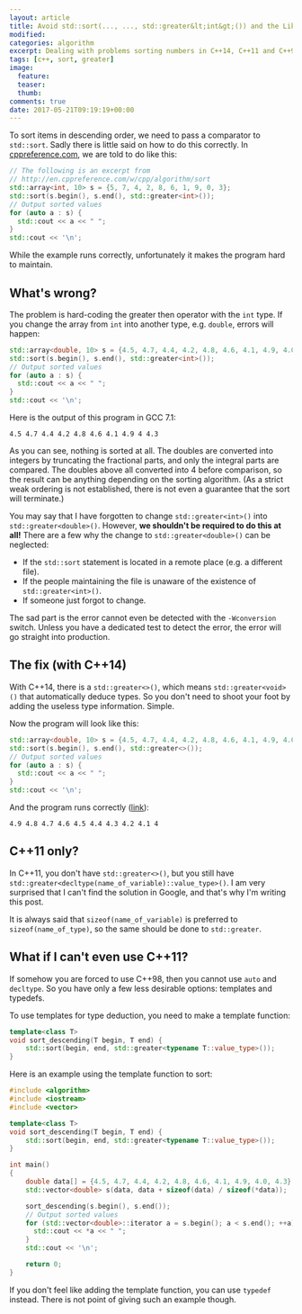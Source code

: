 ```yaml
---
layout: article
title: Avoid std::sort(..., ..., std::greater&lt;int&gt;()) and the Like
modified:
categories: algorithm
excerpt: Dealing with problems sorting numbers in C++14, C++11 and C++98.
tags: [c++, sort, greater]
image:
  feature:
  teaser:
  thumb:
comments: true
date: 2017-05-21T09:19:19+00:00
---
```


To sort items in descending order, we need to pass a comparator to `std::sort`.
Sadly there is little said on how to do this correctly.
In [cppreference.com](http://en.cppreference.com/w/cpp/algorithm/sort), we are told to do like this:

``` c++
// The following is an excerpt from
// http://en.cppreference.com/w/cpp/algorithm/sort
std::array<int, 10> s = {5, 7, 4, 2, 8, 6, 1, 9, 0, 3};
std::sort(s.begin(), s.end(), std::greater<int>());
// Output sorted values
for (auto a : s) {
  std::cout << a << " ";
}
std::cout << '\n';
```

While the example runs correctly, unfortunately it makes the program hard to maintain.

## What's wrong?

The problem is hard-coding the greater then operator with the `int` type.
If you change the array from `int` into another type, e.g. `double`, errors will happen:

``` c++
std::array<double, 10> s = {4.5, 4.7, 4.4, 4.2, 4.8, 4.6, 4.1, 4.9, 4.0, 4.3};
std::sort(s.begin(), s.end(), std::greater<int>());
// Output sorted values
for (auto a : s) {
  std::cout << a << " ";
}
std::cout << '\n';
```

Here is the output of this program in GCC 7.1:

```
4.5 4.7 4.4 4.2 4.8 4.6 4.1 4.9 4 4.3
```

As you can see, nothing is sorted at all.
The doubles are converted into integers by truncating the fractional parts, and only the integral parts are compared.
The doubles above all converted into 4 before comparison, so the result can be anything depending on the sorting algorithm.
(As a strict weak ordering is not established, there is not even a guarantee that the sort will terminate.)

You may say that I have forgotten to change `std::greater<int>()` into `std::greater<double>()`.
However, **we shouldn't be required to do this at all!**
There are a few why the change to `std::greater<double>()` can be neglected:

* If the `std::sort` statement is located in a remote place (e.g. a different file).
* If the people maintaining the file is unaware of the existence of `std::greater<int>()`.
* If someone just forgot to change.

The sad part is the error cannot even be detected with the `-Wconversion` switch.
Unless you have a dedicated test to detect the error, the error will go straight into production.


## The fix (with C++14)

With C++14, there is a `std::greater<>()`, which means `std::greater<void>()` that automatically deduce types.
So you don't need to shoot your foot by adding the useless type information.
Simple.

Now the program will look like this:

``` c++
std::array<double, 10> s = {4.5, 4.7, 4.4, 4.2, 4.8, 4.6, 4.1, 4.9, 4.0, 4.3};
std::sort(s.begin(), s.end(), std::greater<>());
// Output sorted values
for (auto a : s) {
  std::cout << a << " ";
}
std::cout << '\n';
```

And the program runs correctly ([link](https://wandbox.org/permlink/7D4o3xt89GLqWeel)):

```
4.9 4.8 4.7 4.6 4.5 4.4 4.3 4.2 4.1 4
```


## C++11 only?

In C++11, you don't have `std::greater<>()`, but you still have `std::greater<decltype(name_of_variable)::value_type>()`.
I am very surprised that I can't find the solution in Google, and that's why I'm writing this post.

It is always said that `sizeof(name_of_variable)` is preferred to `sizeof(name_of_type)`, so the same should be done to `std::greater`.



## What if I can't even use C++11?

If somehow you are forced to use C++98, then you cannot use `auto` and `decltype`.
So you have only a few less desirable options: templates and typedefs.

To use templates for type deduction, you need to make a template function:

``` c++
template<class T>
void sort_descending(T begin, T end) {
    std::sort(begin, end, std::greater<typename T::value_type>());
}
```

Here is an example using the template function to sort:

``` c++
#include <algorithm>
#include <iostream>
#include <vector>

template<class T>
void sort_descending(T begin, T end) {
    std::sort(begin, end, std::greater<typename T::value_type>());
}

int main()
{
    double data[] = {4.5, 4.7, 4.4, 4.2, 4.8, 4.6, 4.1, 4.9, 4.0, 4.3};
    std::vector<double> s(data, data + sizeof(data) / sizeof(*data));

    sort_descending(s.begin(), s.end());
    // Output sorted values
    for (std::vector<double>::iterator a = s.begin(); a < s.end(); ++a) {
      std::cout << *a << " ";
    }
    std::cout << '\n';

    return 0;
}
```

If you don't feel like adding the template function, you can use `typedef` instead.
There is not point of giving such an example though.
